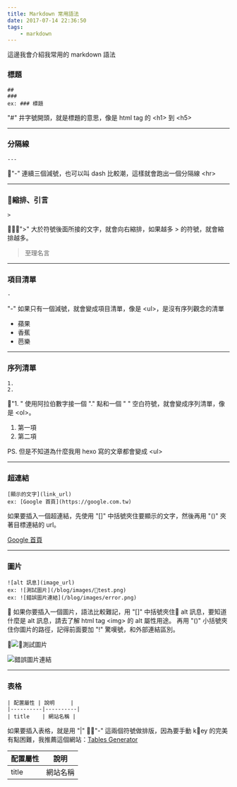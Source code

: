 ```yaml
---
title: Markdown 常用語法
date: 2017-07-14 22:36:50
tags:
    - markdown
---
```


這邊我會介紹我常用的 markdown 語法

<!--more-->

### 標題
```
##
###
ex: ### 標題
```

"#" 井字號開頭，就是標題的意思，像是 html tag 的 &lt;h1&gt; 到 &lt;h5&gt;

--- 

### 分隔線

```
---
```

"-" 連續三個減號，也可以叫 dash 比較潮，這樣就會跑出一個分隔線 &lt;hr&gt;

---

### 縮排、引言

```
>
```

">" 大於符號後面所接的文字，就會向右縮排，如果越多 > 的符號，就會縮排越多。

> 至理名言

---

### 項目清單

```
- 
```

"-" 如果只有一個減號，就會變成項目清單，像是 &lt;ul&gt;，是沒有序列觀念的清單

- 蘋果
- 香蕉
- 芭樂

--- 

### 序列清單

```
1.  
2. 
```

"1. " 使用阿拉伯數字接一個 "." 點和一個 " " 空白符號，就會變成序列清單，像是 &lt;ol&gt;。

1. 第一項
2. 第二項

PS. 但是不知道為什麼我用 hexo 寫的文章都會變成 &lt;ul&gt;

--- 

### 超連結

```
[顯示的文字](link_url)
ex: [Google 首頁](https://google.com.tw)
```

如果要插入一個超連結，先使用 "[]" 中括號夾住要顯示的文字，然後再用 "()" 夾著目標連結的 url。

[Google 首頁](https://google.com.tw)

--- 

### 圖片

```
![alt 訊息](image_url)
ex: ![測試圖片](/blog/images/test.png)
ex: ![錯誤圖片連結](/blog/images/error.png)
```

如果你要插入一個圖片，語法比較難記，用 "[]" 中括號夾住 alt 訊息，要知道什麼是 alt 訊息，請去了解 html tag &lt;img&gt; 的 alt 屬性用途。
再用 "()" 小括號夾住你圖片的路徑，記得前面要加 "!" 驚嘆號，和外部連結區別。

![測試圖片](./blog/images/test.png)

![錯誤圖片連結](./blog/images/error.png)

---

### 表格

```
| 配置屬性 | 說明     |
|----------|----------|
| title    | 網站名稱 |
```

如果要插入表格，就是用 "|" "-" 這兩個符號做排版，因為要手動 key 的完美有點困難，我推薦這個網站：[Tables Generator](http://www.tablesgenerator.com/markdown_tables)

| 配置屬性 | 說明     |
|----------|----------|
| title    | 網站名稱 |
